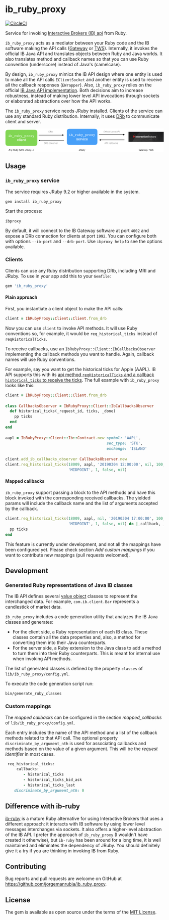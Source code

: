 # ib_ruby_proxy

[![CircleCI](https://circleci.com/gh/jorgemanrubia/ib_ruby_proxy.svg?style=svg)](https://circleci.com/gh/jorgemanrubia/ib_ruby_proxy)

Service for invoking [Interactive Brokers (IB) api](https://www.interactivebrokers.com/en/index.php?f=5041) from Ruby.

`ib_ruby_proxy` acts as a mediator between your Ruby code and the IB software making the API calls ([Gateway](https://www.interactivebrokers.com/en/index.php?f=16457) or [TWS](https://www.interactivebrokers.com/en/index.php?f=16457)). Internally, it invokes the official IB Java API and translates objects between Ruby and Java worlds. It also translates method and callback names so that you can use Ruby convention (underscore) instead of Java's (camelcase).

By design, `ib_ruby_proxy` mimics the IB API design where one entity is used to make all the API calls `EClientSocket` and another entity is used to receive all the callback responses (`EWrapper`). Also, `ib_ruby_proxy` relies on the official [IB Java API implementation](https://interactivebrokers.github.io). Both decisions aim to increase robustness, instead of making lower level API invocations through sockets or elaborated abstractions over how the API works.

The `ib_ruby_proxy` service needs JRuby installed. Clients of the service can use any standard Ruby distribution. Internally, it uses [DRb](https://ruby-doc.org/stdlib-2.6.3/libdoc/drb/rdoc/DRb.html) to communicate client and server.

![ib_ruby_proxy architecture](docs/images/architecture.png)

## Usage

### `ib_ruby_proxy` service

The service requires JRuby 9.2 or higher available in the system.

```
gem install ib_ruby_proxy
```

Start the process:

`ibproxy`

By default, it will connect to the IB Gateway software at port `4002` and expose a DRb connection for clients at port `1992`. You can configure both with options `--ib-port` and `--drb-port`. Use `ibproxy help` to see the options available.

### Clients

Clients can use any Ruby distribution supporting DRb, including MRI and JRuby. To use in your app add this to your `Gemfile`:

```ruby
gem 'ib_ruby_proxy'
```

#### Plain approach

First, you instantiate a client object to make the API calls:

```ruby
client = IbRubyProxy::Client::Client.from_drb
```

Now you can use `client` to invoke API methods. It will use Ruby conventions so, for example, it would be `req_historical_ticks` instead of `reqHistoricalTicks`.

To receive callbacks, use an `IbRubyProxy::Client::IbCallbacksObserver` implementing the callback methods you want to handle. Again, callback names will use Ruby conventions.

For example, say you want to get the historical ticks for Apple (AAPL). IB API supports this with its [api method `reqHistoricalTicks` and a callback `historical_ticks` to receive the ticks](https://interactivebrokers.github.io/tws-api/historical_time_and_sales.html). The full example with `ib_ruby_proxy` looks like this:

```ruby
client = IbRubyProxy::Client::Client.from_drb

class CallbacksObserver < IbRubyProxy::Client::IbCallbacksObserver
  def historical_ticks(_request_id, ticks, _done)
    pp ticks
  end
end

aapl = IbRubyProxy::Client::Ib::Contract.new symbol: 'AAPL',
                                             sec_type: 'STK',
                                             exchange: 'ISLAND'

client.add_ib_callbacks_observer CallbacksObserver.new
client.req_historical_ticks(18009, aapl, '20190304 12:00:00', nil, 100,
                            'MIDPOINT', 1, false, nil)
```



#### Mapped callbacks

`ib_ruby_proxy` support passing a block to the API methods and have this block invoked with the corresponding received callbacks. The yielded params will include the callback name and the list of arguments accepted by the callback.

```ruby
client.req_historical_ticks(18009, aapl, nil, '20190304 17:00:00', 100,
                            'MIDPOINT', 1, false, nil) do |_callback, _request_id, ticks, _done|
  pp ticks
end
```

This feature is currently under development, and not all the mappings have been configured yet. Please check section *Add custom mappings* if you want to contribute new mappings (pull requests welcomed).

## Development

### Generated Ruby representations of Java IB classes

The IB API defines several [value object](https://martinfowler.com/bliki/ValueObject.html) classes to represent the interchanged data. For example, `com.ib.client.Bar` represents a candlestick of market data.

`ib_ruby_proxy` includes a code generation utility that analyzes the IB Java classes and generates:

- For the client side, a Ruby representation of each IB class. These classes contain all the data properties and, also, a method for converting them into their Java counterparts. 
- For the server side, a Ruby extension to the Java class to add a method to turn them into their Ruby counterparts. This is meant for internal use when invoking API methods.

The list of generated classes is defined by the property `classes` of `lib/ib_ruby_proxy/config.yml`. 

To execute the code generation script run:

```
bin/generate_ruby_classes
```

### Custom mappings

The *mapped callbacks* can be configured in the section *mapped_callbacks* of `lib/ib_ruby_proxy/config.yml`.

Each entry includes the name of the API method and a list of the callback methods related to that API call. The optional property `discriminate_by_argument_nth` is used for associating callbacks and methods based on the value of a given argument. This will be the *request identifier* in most cases.

```ruby
 req_historical_ticks:
     callbacks:
        - historical_ticks
        - historical_ticks_bid_ask
        - historical_ticks_last
    discriminate_by_argument_nth: 0
```

## Difference with ib-ruby

[ib-ruby](https://github.com/ib-ruby/ib-ruby) is a mature Ruby alternative for using Interactive Brokers that uses a different approach: it interacts with IB software by using lower level messages interchanges via sockets. It also offers a higher-level abstraction of the IB API. I prefer the approach of `ib_ruby_proxy` (I wouldn't have created it otherwise), but `ib-ruby` has been around for a long time, it is well maintained and eliminates the dependency of JRuby. You should definitely give it a try if you are thinking in invoking IB from Ruby.

## Contributing

Bug reports and pull requests are welcome on GitHub at https://github.com/jorgemanrubia/ib_ruby_proxy.

## License

The gem is available as open source under the terms of the [MIT License](https://opensource.org/licenses/MIT).